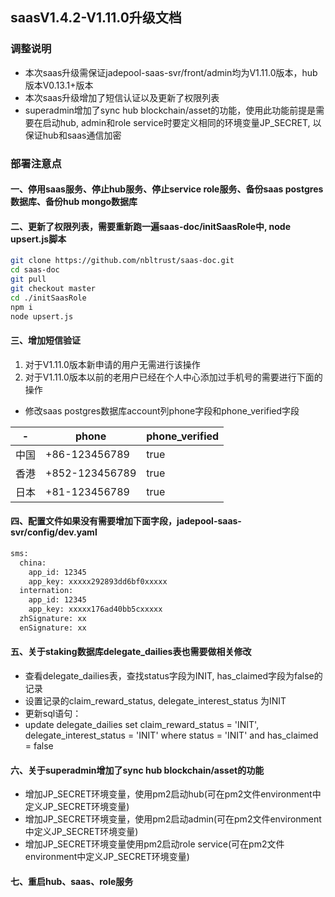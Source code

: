 ## saasV1.4.2-V1.11.0升级文档
### 调整说明
- 本次saas升级需保证jadepool-saas-svr/front/admin均为V1.11.0版本，hub版本V0.13.1+版本
- 本次saas升级增加了短信认证以及更新了权限列表
- superadmin增加了sync hub blockchain/asset的功能，使用此功能前提是需要在启动hub, admin和role service时要定义相同的环境变量JP_SECRET, 以保证hub和saas通信加密

### 部署注意点
#### 一、停用saas服务、停止hub服务、停止service role服务、备份saas postgres数据库、备份hub mongo数据库
#### 二、更新了权限列表，需要重新跑一遍saas-doc/initSaasRole中, node upsert.js脚本
```bash
git clone https://github.com/nbltrust/saas-doc.git
cd saas-doc
git pull
git checkout master
cd ./initSaasRole
npm i
node upsert.js
```
#### 三、增加短信验证
1. 对于V1.11.0版本新申请的用户无需进行该操作
2. 对于V1.11.0版本以前的老用户已经在个人中心添加过手机号的需要进行下面的操作
- 修改saas postgres数据库account列phone字段和phone_verified字段


 -| phone |  phone_verified  
-|-|-
中国 | +86-123456789 | true |
香港 | +852-123456789 | true |
日本 | +81-123456789 | true |

####  四、配置文件如果没有需要增加下面字段，jadepool-saas-svr/config/dev.yaml
```bash
sms:
  china:
    app_id: 12345
    app_key: xxxxx292893dd6bf0xxxxx
  internation:
    app_id: 12345
    app_key: xxxxx176ad40bb5cxxxxx
  zhSignature: xx
  enSignature: xx
```
####  五、关于staking数据库delegate_dailies表也需要做相关修改
- 查看delegate_dailies表，查找status字段为INIT, has_claimed字段为false的记录
- 设置记录的claim_reward_status, delegate_interest_status 为INIT
- 更新sql语句：
- update delegate_dailies set claim_reward_status = 'INIT', delegate_interest_status = 'INIT' where status = 'INIT' and has_claimed = false

#### 六、关于superadmin增加了sync hub blockchain/asset的功能
- 增加JP_SECRET环境变量，使用pm2启动hub(可在pm2文件environment中定义JP_SECRET环境变量)
- 增加JP_SECRET环境变量，使用pm2启动admin(可在pm2文件environment中定义JP_SECRET环境变量)
- 增加JP_SECRET环境变量使用pm2启动role service(可在pm2文件environment中定义JP_SECRET环境变量)

#### 七、重启hub、saas、role服务























